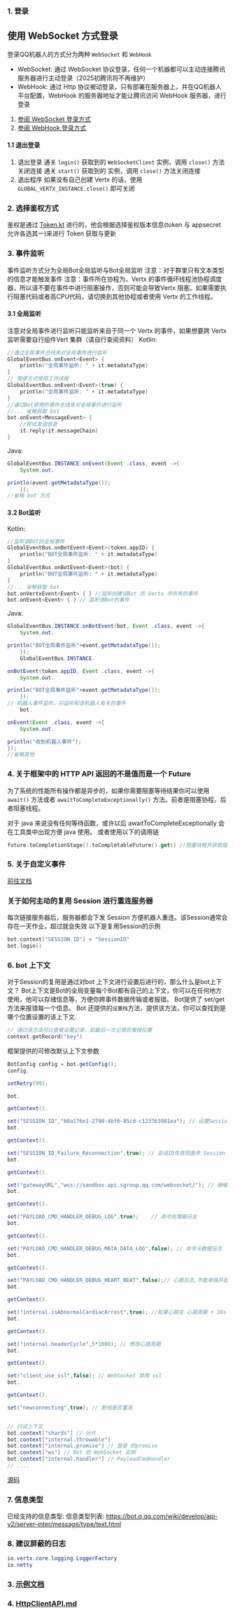 ### 1. 登录

## 使用 WebSocket 方式登录

登录QQ机器人的方式分为两种 `WebSocket` 和 `WebHook`

* WebSocket: 通过 WebSocket 协议登录，任何一个机器都可以主动连接腾讯服务器进行主动登录（2025初腾讯将不再维护）
* WebHook: 通过 Http 协议被动登录，只有部署在服务器上，并在QQ机器人平台配置，WebHook 的服务器地址才能让腾讯访问 WebHook
  服务器，进行登录

1. [参阅 WebSocket 登录方式](websocket.md)
2. [参阅 WebHook   登录方式](webhook.md)

#### 1.1 退出登录

1. 退出登录
   通关 `login()` 获取到的 `WebSocketClient` 实例，调用 `close()` 方法关闭连接
   通关 `start()` 获取到的 实例，调用 `close()` 方法关闭连接
2. 退出程序
   如果没有自己创建 Vertx 的话，使用 `GLOBAL_VERTX_INSTANCE.close()` 即可关闭

### 2. 选择鉴权方式

鉴权是通过 [Token.kt](src%2Fmain%2Fkotlin%2Fgithub%2Fzimoyin%2Fnet%2FToken.kt) 进行的，他会根据选择鉴权版本信息(token 与
appsecret 允许各选其一)来进行 Token 获取与更新

### 3. 事件监听

事件监听方式分为全局Bot全局监听与Bot全局监听
注意：对于群里只有文本类型的信息才能触发事件
注意：事件所在协程为，Vertx 的事件循环线程池协程调度器，所以请不要在事件中进行阻塞操作，否则可能会导致Vertx
阻塞。如果需要执行阻塞代码或者高CPU代码，请切换到其他协程或者使用 Vertx 的工作线程。

#### 3.1 全局监听

注意对全局事件进行监听只能监听来自于同一个 Vertx 的事件，如果想要跨 Vertx 监听需要自行组件Vert 集群（请自行查阅资料）
Kotlin:

```kotlin
//通过全局事件总线来对全局事件进行监听
GlobalEventBus.onEvent<Event> {
    println("全局事件监听: " + it.metadataType)
}
// 简便方式使用工作线程
GlobalEventBus.onEvent<Event>(true) {
    println("全局事件监听: " + it.metadataType)
}
//通过Bot使用的事件总线来对全局事件进行监听
//... 省略获取 bot
bot.onEvent<MessageEvent> {
    //尝试发送信息
    it.reply(it.messageChain)
}
```

Java:

```java
GlobalEventBus.INSTANCE.onEvent(Event .class, event ->{
    System.out.

println(event.getMetadataType());
    });
//省略 bot 方式
```

#### 3.2 Bot监听

Kotlin:

```kotlin
//监听该BOT的全局事件
GlobalEventBus.onBotEvent<Event>(token.appID) {
    println("BOT全局事件监听: " + it.metadataType)
}
GlobalEventBus.onBotEvent<Event>(bot) {
    println("BOT全局事件监听: " + it.metadataType)
}
//... 省略获取 bot
bot.onVertxEvent<Event> { } //监听创建该Bot 的 Vertx 中所有的事件
bot.onEvent<Event> { } // 监听该Bot的事件
```

Java:

```java
GlobalEventBus.INSTANCE.onBotEvent(bot, Event .class, event ->{
    System.out.

println("BOT全局事件监听"+event.getMetadataType());
    });
    GlobalEventBus.INSTANCE.

onBotEvent(token.appID, Event .class, event ->{
    System.out.

println("BOT全局事件监听"+event.getMetadataType());
    });
// 机器人事件监听，只监听和该机器人有关的事件
    bot.

onEvent(Event .class, event ->{
    System.out.

println("收到机器人事件");
});
//省略其他
```

### 4. 关于框架中的 HTTP API 返回的不是值而是一个 Future

为了系统的性能所有操作都是异步的，如果你需要阻塞等待结果你可以使用 `await()` 方法或者 `awaitToCompleteExceptionally()`
方法。前者是阻塞协程，后者阻塞线程。

对于 java 来说没有任何等待函数，或许以后 awaitToCompleteExceptionally 会在工具类中出现方便 java 使用。
或者使用以下的调用链

```kotlin
future.toCompletionStage().toCompletableFuture().get() //阻塞线程并获取值

```

### 5. 关于自定义事件

[前往文档](CustomEvent.md)

### 关于如何主动的复用 Session 进行重连服务器

每次链接服务器后，服务器都会下发 Session 方便机器人重连。该Session通常会存在一天作业，超过就会失效
以下是复用Session的示例

```kotlin
bot.context["SESSION_ID"] = "SessionID"
bot.login()
```

### 6. bot 上下文

对于Session的复用是通过对bot 上下文进行设置后进行的，那么什么是bot上下文？
Bot上下文是Bot的全局变量每个Bot都有自己的上下文，你可以在任何地方使用，他可以存储信息等，方便你跨事件数据传输或者报错。
Bot提供了 set/get 方法来报错每一个信息。
Bot 还提供的`设置栈`方法，提供该方法，你可以查找到是哪个位置设置的该上下文.

```kotlin
// 通过该方法可以查看设置记录，如最后一次记录的堆栈位置
context.getRecord("key")
```

框架提供的可修改默认上下文参数

```java
BotConfig config = bot.getConfig();
config.

setRetry(99);

bot.

getContext().

set("SESSION_ID","60a176e1-2790-4bf0-85cd-c123763981ea"); // 设置Session ID 用于复用已经存在的会话。注意：适用于沙盒环境，正式环境请谨慎使用
bot.

getContext().

set("SESSION_ID_Failure_Reconnection",true); // 会话ID失效则废弃 Session id 重新连接服务器
bot.

getContext().

set("gatewayURL","wss://sandbox.api.sgroup.qq.com/websocket/"); // 硬编码设置wss接入点同时shards设置为1.不推荐使用(// config.shards = 1)
bot.

getContext().

set("PAYLOAD_CMD_HANDLER_DEBUG_LOG",true);    // 命令处理器日志
bot.

getContext().

set("PAYLOAD_CMD_HANDLER_DEBUG_MATA_DATA_LOG",false); // 命令元数据日志
bot.

getContext().

set("PAYLOAD_CMD_HANDLER_DEBUG_HEART_BEAT",false);// 心跳日志,不能单独开启应该与上面两个其中一个一并开启
bot.

getContext().

set("internal.isAbnormalCardiacArrest",true); //如果心跳在 心跳周期 + 30s 内没有发送出去就抛出异常
bot.

getContext().

set("internal.headerCycle",5*1000); // 修改心跳周期
bot.

getContext().

set("client_use_ssl",false); // WebSocket 禁用 ssl
bot.

getContext().

set("newconnecting",true); // 断线是否重连


// 只读上下文
bot.context["shards"] // 分片
bot.context["internal.throwable"]
bot.context["internal.promise"] // 登录 的promise
bot.context["ws"] // Bot 的 WebSocket 实例
bot.context["internal.handler"] // PayloadCmdHandler
// ....
```

[源码](..%2Fsrc%2Fmain%2Fkotlin%2Fcom%2Fgithub%2Fzimoyin%2Fqqbot%2Fbot%2FBotContent.kt)

### 7. 信息类型

已经支持的信息类型:
信息类型列表: https://bot.q.qq.com/wiki/develop/api-v2/server-inter/message/type/text.html

### 8. 建议屏蔽的日志

```java
io.vertx.core.logging.LoggerFactory
io.netty
```

### 3. [示例文档](%E7%A4%BA%E4%BE%8B.md)

### 4. [HttpClientAPI.md](HttpClientAPI.md)
